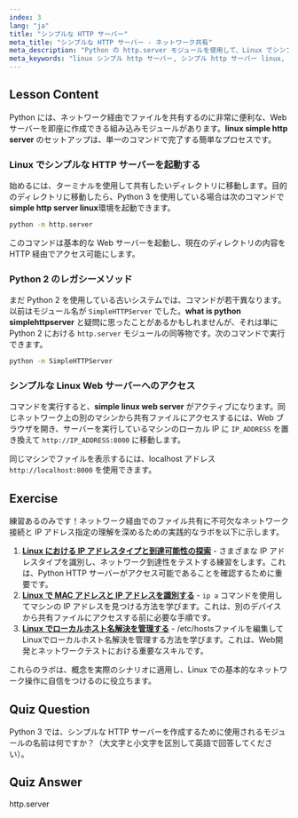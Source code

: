 ```yaml
---
index: 3
lang: "ja"
title: "シンプルな HTTP サーバー"
meta_title: "シンプルな HTTP サーバー - ネットワーク共有"
meta_description: "Python の http.server モジュールを使用して、Linux でシンプルな HTTP サーバーを素早くセットアップする方法を学びます。このガイドでは、ネットワーク全体で簡単にファイルを共有するためのシンプルな Linux ウェブサーバーの作成方法を説明します。"
meta_keywords: "linux シンプル http サーバー, シンプル http サーバー linux, シンプル linux ウェブサーバー, python http.server, python simplehttpserver とは，ファイル共有，ネットワークサーバー"
---
```


## Lesson Content

Python には、ネットワーク経由でファイルを共有するのに非常に便利な、Web サーバーを即座に作成できる組み込みモジュールがあります。**linux simple http server** のセットアップは、単一のコマンドで完了する簡単なプロセスです。

### Linux でシンプルな HTTP サーバーを起動する

始めるには、ターミナルを使用して共有したいディレクトリに移動します。目的のディレクトリに移動したら、Python 3 を使用している場合は次のコマンドで**simple http server linux**環境を起動できます。

```bash
python -m http.server
```

このコマンドは基本的な Web サーバーを起動し、現在のディレクトリの内容を HTTP 経由でアクセス可能にします。

### Python 2 のレガシーメソッド

まだ Python 2 を使用している古いシステムでは、コマンドが若干異なります。以前はモジュール名が `SimpleHTTPServer` でした。**what is python simplehttpserver** と疑問に思ったことがあるかもしれませんが、それは単に Python 2 における `http.server` モジュールの同等物です。次のコマンドで実行できます。

```bash
python -m SimpleHTTPServer
```

### シンプルな Linux Web サーバーへのアクセス

コマンドを実行すると、**simple linux web server** がアクティブになります。同じネットワーク上の別のマシンから共有ファイルにアクセスするには、Web ブラウザを開き、サーバーを実行しているマシンのローカル IP に `IP_ADDRESS` を置き換えて `http://IP_ADDRESS:8000` に移動します。

同じマシンでファイルを表示するには、localhost アドレス `http://localhost:8000` を使用できます。

## Exercise

練習あるのみです！ネットワーク経由でのファイル共有に不可欠なネットワーク接続と IP アドレス指定の理解を深めるための実践的なラボを以下に示します。

1. **[Linux における IP アドレスタイプと到達可能性の探索](https://labex.io/ja/labs/comptia-explore-ip-address-types-and-reachability-in-linux-592780)** - さまざまな IP アドレスタイプを識別し、ネットワーク到達性をテストする練習をします。これは、Python HTTP サーバーがアクセス可能であることを確認するために重要です。
2. **[Linux で MAC アドレスと IP アドレスを識別する](https://labex.io/ja/labs/comptia-identify-mac-and-ip-addresses-in-linux-592731)** - `ip a` コマンドを使用してマシンの IP アドレスを見つける方法を学びます。これは、別のデバイスから共有ファイルにアクセスする前に必要な手順です。
3. **[Linux でローカルホスト名解決を管理する](https://labex.io/ja/labs/comptia-manage-local-hostname-resolution-in-linux-592792)** - /etc/hostsファイルを編集してLinuxでローカルホスト名解決を管理する方法を学びます。これは、Web開発とネットワークテストにおける重要なスキルです。

これらのラボは、概念を実際のシナリオに適用し、Linux での基本的なネットワーク操作に自信をつけるのに役立ちます。

## Quiz Question

Python 3 では、シンプルな HTTP サーバーを作成するために使用されるモジュールの名前は何ですか？（大文字と小文字を区別して英語で回答してください）。

## Quiz Answer

http.server

